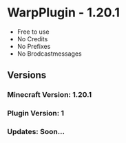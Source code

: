 # WarpPlugin - 1.20.1
- Free to use
- No Credits
- No Prefixes
- No Brodcastmessages

## Versions
### Minecraft Version: 1.20.1
### Plugin Version: 1
### Updates: Soon...
